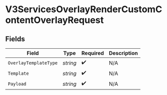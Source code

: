 # V3ServicesOverlayRenderCustomContentOverlayRequest


## Fields

| Field                 | Type                  | Required              | Description           |
| --------------------- | --------------------- | --------------------- | --------------------- |
| `OverlayTemplateType` | *string*              | :heavy_check_mark:    | N/A                   |
| `Template`            | *string*              | :heavy_check_mark:    | N/A                   |
| `Payload`             | *string*              | :heavy_check_mark:    | N/A                   |